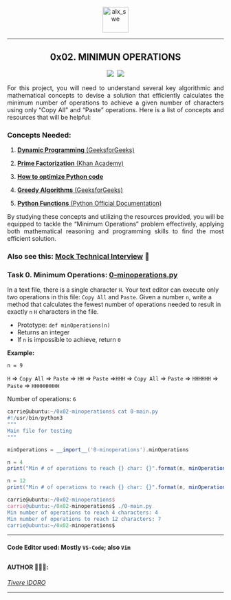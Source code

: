 <p align="center">
    <img align="center" src="https://github.com/tivereidoro/assets/assets/105525310/8d298662-9874-46b0-aabc-54f837bcc6a4" alt="alx_swe" width="60"  height="60"/>
</p>

---

<div align="center">

## 0x02. MINIMUN OPERATIONS
<img src="https://img.shields.io/badge/Algorithm-eed718"> &nbsp;<img src="https://img.shields.io/badge/Python-306998">
</div>

<p align="justify">For this project, you will need to understand several key algorithmic and mathematical concepts to devise a solution that efficiently calculates the minimum number of operations to achieve a given number of characters using only “Copy All” and “Paste” operations. Here is a list of concepts and resources that will be helpful: </p>

### Concepts Needed:
1. [**Dynamic Programming** (GeeksforGeeks)](https://www.geeksforgeeks.org/dynamic-programming/)

2. [**Prime Factorization** (Khan Academy)](https://www.khanacademy.org/math/pre-algebra/pre-algebra-factors-multiples/pre-algebra-prime-factorization-prealg/v/prime-factorization)

3. [**How to optimize Python code**](https://stackify.com/how-to-optimize-python-code/)

4. [**Greedy Algorithms** (GeeksforGeeks)](https://www.geeksforgeeks.org/greedy-algorithms/)

5. [**Python Functions** (Python Official Documentation)](https://docs.python.org/3/tutorial/controlflow.html#defining-functions)

<p align="justify">By studying these concepts and utilizing the resources provided, you will be equipped to tackle the “Minimum Operations” problem effectively, applying both mathematical reasoning and programming skills to find the most efficient solution.

### Also see this: [Mock Technical Interview](https://www.youtube.com/watch?v=h4i4kjwncoU) 🧰 


### Task 0. Minimum Operations: [0-minoperations.py](0-minoperations.py)
In a text file, there is a single character `H`. Your text editor can execute only two operations in this file: `Copy All` and `Paste`. Given a number `n`, write a method that calculates the fewest number of operations needed to result in exactly `n` `H` characters in the file.

* Prototype: `def minOperations(n)`
* Returns an integer
* If `n` is impossible to achieve, return `0`

**Example:**

`n = 9`

`H` => `Copy All` => `Paste` => `HH` => `Paste` =>`HHH` => `Copy All` => `Paste` => `HHHHHH` => `Paste` => `HHHHHHHHH`

Number of operations: `6`
```groovy
carrie@ubuntu:~/0x02-minoperations$ cat 0-main.py
#!/usr/bin/python3
"""
Main file for testing
"""

minOperations = __import__('0-minoperations').minOperations

n = 4
print("Min # of operations to reach {} char: {}".format(n, minOperations(n)))

n = 12
print("Min # of operations to reach {} char: {}".format(n, minOperations(n)))

carrie@ubuntu:~/0x02-minoperations$
carrie@ubuntu:~/0x02-minoperations$ ./0-main.py
Min number of operations to reach 4 characters: 4
Min number of operations to reach 12 characters: 7
carrie@ubuntu:~/0x02-minoperations$
```
<!--
# Reference 📚
For those who have been challenged by the task minimum operations.

Let's say you are given n = 100, so the minimum operations need to copy and paste H can be calculated as:

1) You don't have to copy and paste 100 times. So what you can do is, finding the half.  If you have the first 50 'H's is your text file, then you can copy all and paste it.

Example:
```groovy
n = 100
100/2 = 50. 
Number of operation one= 2
n is now: 50
````

2) Repeat the process until n becomes 1.
```groovy
n = 50
50/2= 25
Number of operation two =  2

n = 25
25/2 ❌
25/3 ❌
25/4 ❌
25/5 ✅

25/5=5
Number of operation three = 5

n = 5
5/5= 1
Number of operation four = 5
```

At last n becomes: `1`, add up all the above operations.

Finally the number of operations: `2+2+5+5=14`

So the minimum operations to copy and paste 'H' 100 times is `14`.

## FeedBack from Peers:
1. If you really think about it, it's the sum of prime factors, the math is mathing....😆
-->
---

#### Code Editor used: Mostly `VS-Code`; also  `Vim`
##
#### AUTHOR 👨🏽‍💻:
[_Tivere IDORO_](https://github.com/tivereidoro)

<hr>
